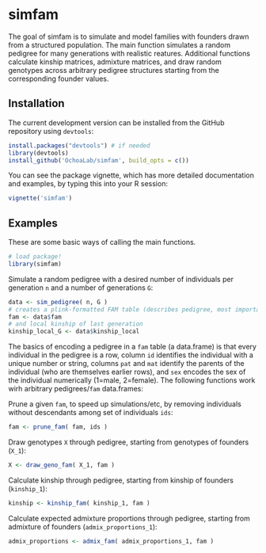 # simfam

The goal of simfam is to simulate and model families with founders drawn from a structured population.
The main function simulates a random pedigree for many generations with realistic reatures.
Additional functions calculate kinship matrices, admixture matrices, and draw random genotypes across arbitrary pedigree structures starting from the corresponding founder values.

## Installation

<!--
You can install the released version of simfam from [CRAN](https://CRAN.R-project.org) with:
``` r
install.packages("simfam")
```
--->

The current development version can be installed from the GitHub repository using `devtools`:
```R
install.packages("devtools") # if needed
library(devtools)
install_github('OchoaLab/simfam', build_opts = c())
```

You can see the package vignette, which has more detailed documentation and examples, by typing this into your R session:
```R
vignette('simfam')
```

## Examples

These are some basic ways of calling the main functions.

``` r
# load package!
library(simfam)
```

Simulate a random pedigree with a desired number of individuals per generation `n` and a number of generations `G`:
```r
data <- sim_pedigree( n, G )
# creates a plink-formatted FAM table (describes pedigree, most important!)
fam <- data$fam
# and local kinship of last generation
kinship_local_G <- data$kinship_local
```

The basics of encoding a pedigree in a `fam` table (a data.frame) is that every individual in the pedigree is a row, column `id` identifies the individual with a unique number or string, columns `pat` and `mat` identify the parents of the individual (who are themselves earlier rows), and `sex` encodes the sex of the individual numerically (1=male, 2=female).
The following functions work wirh arbitrary pedigrees/`fam` data.frames:

Prune a given `fam`, to speed up simulations/etc, by removing individuals without descendants among set of individuals `ids`:
```r
fam <- prune_fam( fam, ids )
```

Draw genotypes `X` through pedigree, starting from genotypes of founders (`X_1`):
```r
X <- draw_geno_fam( X_1, fam )
```

Calculate kinship through pedigree, starting from kinship of founders (`kinship_1`):
```r
kinship <- kinship_fam( kinship_1, fam )
```

Calculate expected admixture proportions through pedigree, starting from admixture of founders (`admix_proportions_1`):
```r
admix_proportions <- admix_fam( admix_proportions_1, fam )
```

